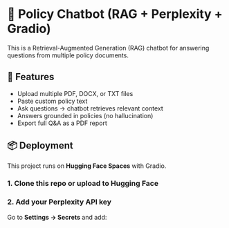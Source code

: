 # 🧠 Policy Chatbot (RAG + Perplexity + Gradio)

This is a Retrieval-Augmented Generation (RAG) chatbot for answering questions from multiple policy documents.

## 🚀 Features
- Upload multiple PDF, DOCX, or TXT files
- Paste custom policy text
- Ask questions → chatbot retrieves relevant context
- Answers grounded in policies (no hallucination)
- Export full Q&A as a PDF report

## 📦 Deployment
This project runs on **Hugging Face Spaces** with Gradio.

### 1. Clone this repo or upload to Hugging Face
### 2. Add your Perplexity API key
Go to **Settings → Secrets** and add:
